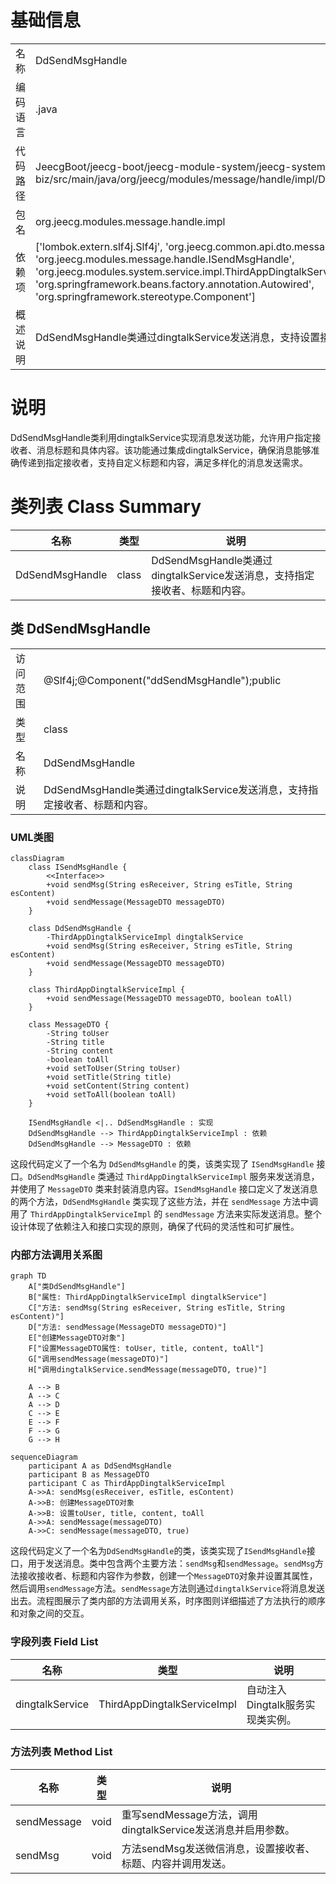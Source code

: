 # 基础信息

|      |      |
|------|------|
| 名称 | DdSendMsgHandle |
| 编码语言 | .java |
| 代码路径 | JeecgBoot/jeecg-boot/jeecg-module-system/jeecg-system-biz/src/main/java/org/jeecg/modules/message/handle/impl/DdSendMsgHandle.java |
| 包名 | org.jeecg.modules.message.handle.impl |
| 依赖项 | ['lombok.extern.slf4j.Slf4j', 'org.jeecg.common.api.dto.message.MessageDTO', 'org.jeecg.modules.message.handle.ISendMsgHandle', 'org.jeecg.modules.system.service.impl.ThirdAppDingtalkServiceImpl', 'org.springframework.beans.factory.annotation.Autowired', 'org.springframework.stereotype.Component'] |
| 概述说明 | DdSendMsgHandle类通过dingtalkService发送消息，支持设置接收者、标题和内容。 |

# 说明

DdSendMsgHandle类利用dingtalkService实现消息发送功能，允许用户指定接收者、消息标题和具体内容。该功能通过集成dingtalkService，确保消息能够准确传递到指定接收者，支持自定义标题和内容，满足多样化的消息发送需求。

# 类列表 Class Summary

| 名称   | 类型  | 说明 |
|-------|------|-------------|
| DdSendMsgHandle | class | DdSendMsgHandle类通过dingtalkService发送消息，支持指定接收者、标题和内容。 |



## 类 DdSendMsgHandle

|      |      |
|------|------|
| 访问范围 | @Slf4j;@Component("ddSendMsgHandle");public |
| 类型 | class |
| 名称 | DdSendMsgHandle |
| 说明 | DdSendMsgHandle类通过dingtalkService发送消息，支持指定接收者、标题和内容。 |


### UML类图

```mermaid
classDiagram
    class ISendMsgHandle {
        <<Interface>>
        +void sendMsg(String esReceiver, String esTitle, String esContent)
        +void sendMessage(MessageDTO messageDTO)
    }

    class DdSendMsgHandle {
        -ThirdAppDingtalkServiceImpl dingtalkService
        +void sendMsg(String esReceiver, String esTitle, String esContent)
        +void sendMessage(MessageDTO messageDTO)
    }

    class ThirdAppDingtalkServiceImpl {
        +void sendMessage(MessageDTO messageDTO, boolean toAll)
    }

    class MessageDTO {
        -String toUser
        -String title
        -String content
        -boolean toAll
        +void setToUser(String toUser)
        +void setTitle(String title)
        +void setContent(String content)
        +void setToAll(boolean toAll)
    }

    ISendMsgHandle <|.. DdSendMsgHandle : 实现
    DdSendMsgHandle --> ThirdAppDingtalkServiceImpl : 依赖
    DdSendMsgHandle --> MessageDTO : 依赖
```

这段代码定义了一个名为 `DdSendMsgHandle` 的类，该类实现了 `ISendMsgHandle` 接口。`DdSendMsgHandle` 类通过 `ThirdAppDingtalkServiceImpl` 服务来发送消息，并使用了 `MessageDTO` 类来封装消息内容。`ISendMsgHandle` 接口定义了发送消息的两个方法，`DdSendMsgHandle` 类实现了这些方法，并在 `sendMessage` 方法中调用了 `ThirdAppDingtalkServiceImpl` 的 `sendMessage` 方法来实际发送消息。整个设计体现了依赖注入和接口实现的原则，确保了代码的灵活性和可扩展性。


### 内部方法调用关系图

```mermaid
graph TD
    A["类DdSendMsgHandle"]
    B["属性: ThirdAppDingtalkServiceImpl dingtalkService"]
    C["方法: sendMsg(String esReceiver, String esTitle, String esContent)"]
    D["方法: sendMessage(MessageDTO messageDTO)"]
    E["创建MessageDTO对象"]
    F["设置MessageDTO属性: toUser, title, content, toAll"]
    G["调用sendMessage(messageDTO)"]
    H["调用dingtalkService.sendMessage(messageDTO, true)"]

    A --> B
    A --> C
    A --> D
    C --> E
    E --> F
    F --> G
    G --> H
```

```mermaid
sequenceDiagram
    participant A as DdSendMsgHandle
    participant B as MessageDTO
    participant C as ThirdAppDingtalkServiceImpl
    A->>A: sendMsg(esReceiver, esTitle, esContent)
    A->>B: 创建MessageDTO对象
    A->>B: 设置toUser, title, content, toAll
    A->>A: sendMessage(messageDTO)
    A->>C: sendMessage(messageDTO, true)
```

这段代码定义了一个名为`DdSendMsgHandle`的类，该类实现了`ISendMsgHandle`接口，用于发送消息。类中包含两个主要方法：`sendMsg`和`sendMessage`。`sendMsg`方法接收接收者、标题和内容作为参数，创建一个`MessageDTO`对象并设置其属性，然后调用`sendMessage`方法。`sendMessage`方法则通过`dingtalkService`将消息发送出去。流程图展示了类内部的方法调用关系，时序图则详细描述了方法执行的顺序和对象之间的交互。

### 字段列表 Field List

| 名称  | 类型  | 说明 |
|-------|-------|------|
| dingtalkService | ThirdAppDingtalkServiceImpl | 自动注入Dingtalk服务实现类实例。 |

### 方法列表 Method List

| 名称  | 类型  | 说明 |
|-------|-------|------|
| sendMessage | void | 重写sendMessage方法，调用dingtalkService发送消息并启用参数。 |
| sendMsg | void | 方法sendMsg发送微信消息，设置接收者、标题、内容并调用发送。 |




